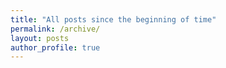 ```yaml
---
title: "All posts since the beginning of time"
permalink: /archive/
layout: posts
author_profile: true
---
```


